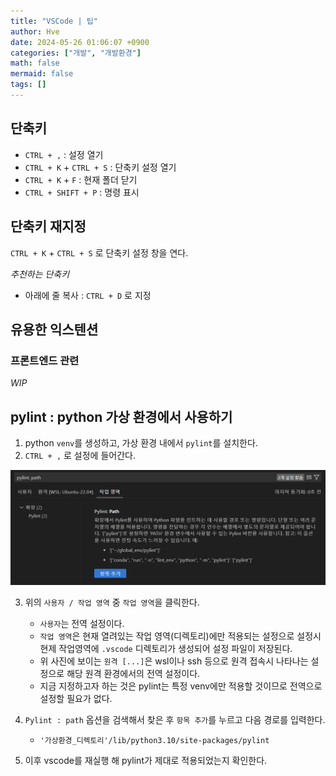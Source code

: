 ```yaml
---
title: "VSCode | 팁"
author: Hve
date: 2024-05-26 01:06:07 +0900
categories: ["개발", "개발환경"]
math: false
mermaid: false
tags: []
---
```


## 단축키

- `CTRL + ,` : 설정 열기
- `CTRL + K` + `CTRL + S` : 단축키 설정 열기
- `CTRL + K` + `F` : 현재 폴더 닫기
- `CTRL + SHIFT + P` : 명령 표시

## 단축키 재지정

`CTRL + K` + `CTRL + S` 로 단축키 설정 창을 연다.

*추천하는 단축키*
- 아래에 줄 복사 : `CTRL + D` 로 지정

## 유용한 익스텐션

### 프론트엔드 관련

*WIP*

## pylint : python 가상 환경에서 사용하기

1. python `venv`를 생성하고, 가상 환경 내에서 `pylint`를 설치한다.
2. `CTRL + ,` 로 설정에 들어간다.

![alt](/assets/img/vscode/vscode-pylint-01.png)

3. 위의 `사용자 / 작업 영역` 중 `작업 영역`을 클릭한다.
    - `사용자`는 전역 설정이다.
    - `작업 영역`은 현재 열려있는 작업 영역(디렉토리)에만 적용되는 설정으로 설정시 현제 작업영역에 `.vscode` 디렉토리가 생성되어 설정 파일이 저장된다.
    - 위 사진에 보이는 `원격 [...]`은 wsl이나 ssh 등으로 원격 접속시 나타나는 설정으로 해당 원격 환경에서의 전역 설정이다.
    - 지금 지정하고자 하는 것은 pylint는 특정 venv에만 적용할 것이므로 전역으로 설정할 필요가 없다.

3. `Pylint : path` 옵션을 검색해서 찾은 후 `항목 추가`를 누르고 다음 경로를 입력한다.
    - `'가상환경_디렉토리'/lib/python3.10/site-packages/pylint`

4. 이후 vscode를 재실행 해 pylint가 제대로 적용되었는지 확인한다. 


